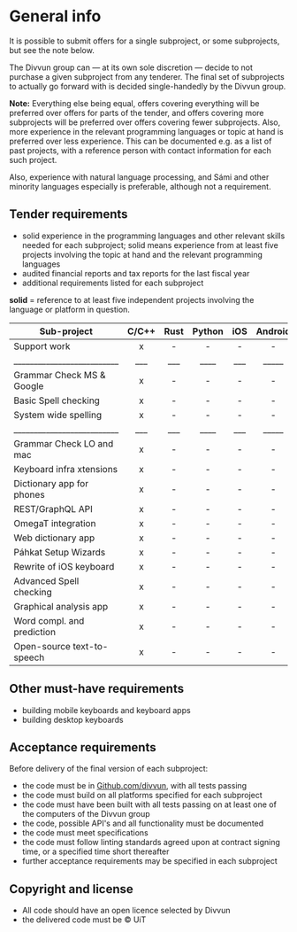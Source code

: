 # General info

It is possible to submit offers for a single subproject, or some subprojects, but see the note below.

The Divvun group can — at its own sole discretion — decide to not purchase a given subproject from any tenderer. The final set of subprojects to actually go forward with is decided single-handedly by the Divvun group.

**Note:** Everything else being equal, offers covering everything will be preferred over offers for parts of the tender, and offers covering more subprojects will be preferred over offers covering fewer subprojects. Also, more experience in the relevant programming languages or topic at hand is preferred over less experience. This can be documented e.g. as a list of past projects, with a reference person with contact information for each such project.

Also, experience with natural language processing, and Sámi and other minority languages especially is preferable, although not a requirement.

## Tender requirements

* solid experience in the programming languages and other relevant skills needed for each subproject; solid means experience from at least five projects involving the topic at hand and the relevant programming languages
* audited financial reports and tax reports for the last fiscal year
* additional requirements listed for each subproject

**solid** = reference to at least five independent projects involving the language or platform in question.

| Sub-project                | C/C++ |  Rust | Python | iOS   | Android | macOS | Windows |
| -------------------------- |:-----:|:-----:|:------:|:-----:|:-------:|:-----:|:-------:|
| Support work               |   x   |   -   |   -    |   -   |   -     |   -   |   -     |
| __________________________ |  ___  |  ___  |  ____  |  ___  |  _____  |  ___  |  _____  |
| Grammar Check MS & Google  |   x   |   -   |   -    |   -   |   -     |   -   |   -     | 
| Basic Spell checking       |   x   |   -   |   -    |   -   |   -     |   -   |   -     |
| System wide spelling       |   x   |   -   |   -    |   -   |   -     |   -   |   -     |
| __________________________ |  ___  |  ___  |  ____  |  ___  |  _____  |  ___  |  _____  |
| Grammar Check LO and mac   |   x   |   -   |   -    |   -   |   -     |   -   |   -     |
| Keyboard infra xtensions   |   x   |   -   |   -    |   -   |   -     |   -   |   -     |
| Dictionary app for phones  |   x   |   -   |   -    |   -   |   -     |   -   |   -     |
| REST/GraphQL API           |   x   |   -   |   -    |   -   |   -     |   -   |   -     |
| OmegaT integration         |   x   |   -   |   -    |   -   |   -     |   -   |   -     |
| Web dictionary app         |   x   |   -   |   -    |   -   |   -     |   -   |   -     |
| Páhkat Setup Wizards       |   x   |   -   |   -    |   -   |   -     |   -   |   -     |
| Rewrite of iOS keyboard    |   x   |   -   |   -    |   -   |   -     |   -   |   -     |
| Advanced Spell checking    |   x   |   -   |   -    |   -   |   -     |   -   |   -     |
| Graphical analysis app     |   x   |   -   |   -    |   -   |   -     |   -   |   -     |
| Word compl. and prediction |   x   |   -   |   -    |   -   |   -     |   -   |   -     |
| Open-source text-to-speech |   x   |   -   |   -    |   -   |   -     |   -   |   -     |

## Other must-have requirements

* building mobile keyboards and keyboard apps
* building desktop keyboards

## Acceptance requirements

Before delivery of the final version of each subproject:

* the code must be in [Github.com/divvun](https://github.com/divvun), with all tests passing
* the code must build on all platforms specified for each subproject
* the code must have been built with all tests passing on at least one of the computers of the Divvun group
* the code, possible API's and all functionality must be documented
* the code must meet specifications
* the code must follow linting standards agreed upon at contract signing time, or a specified time short thereafter
* further acceptance requirements may be specified in each subproject

## Copyright and license

* All code should have an open licence selected by Divvun
* the delivered code must be © UiT
